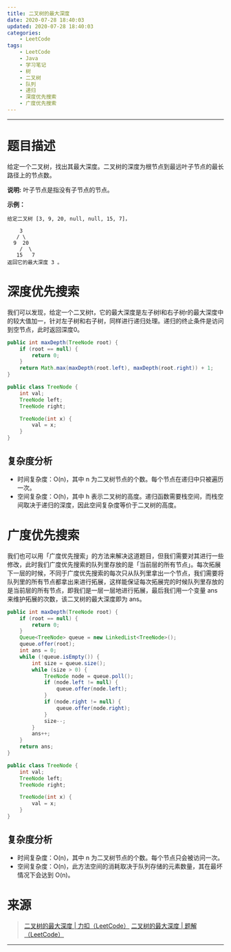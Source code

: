 ```yaml
---
title: 二叉树的最大深度
date: 2020-07-28 18:40:03
updated: 2020-07-28 18:40:03
categories:
    - LeetCode
tags:
    - LeetCode
    - Java
    - 学习笔记
    - 树
    - 二叉树
    - 队列
    - 递归
    - 深度优先搜索
    - 广度优先搜索
---
```

---

# 题目描述

给定一个二叉树，找出其最大深度。二叉树的深度为根节点到最远叶子节点的最长路径上的节点数。

**说明:** 叶子节点是指没有子节点的节点。

**示例：**
```
给定二叉树 [3, 9, 20, null, null, 15, 7]，

    3
   / \
  9  20
    /  \
   15   7
返回它的最大深度 3 。
```

<!-- more -->

# 深度优先搜索

我们可以发现，给定一个二叉树t，它的最大深度是左子树l和右子树r的最大深度中的较大值加一，针对左子树和右子树，同样进行递归处理。递归的终止条件是访问到空节点，此时返回深度0。

```java
public int maxDepth(TreeNode root) {
    if (root == null) {
        return 0;
    }
    return Math.max(maxDepth(root.left), maxDepth(root.right)) + 1;
}

public class TreeNode {
    int val;
    TreeNode left;
    TreeNode right;

    TreeNode(int x) {
        val = x;
    }
}
```

## 复杂度分析

* 时间复杂度：O(n)，其中 n 为二叉树节点的个数。每个节点在递归中只被遍历一次。
* 空间复杂度：O(h)，其中 h 表示二叉树的高度。递归函数需要栈空间，而栈空间取决于递归的深度，因此空间复杂度等价于二叉树的高度。

# 广度优先搜索

我们也可以用「广度优先搜索」的方法来解决这道题目，但我们需要对其进行一些修改，此时我们广度优先搜索的队列里存放的是「当前层的所有节点」。每次拓展下一层的时候，不同于广度优先搜索的每次只从队列里拿出一个节点，我们需要将队列里的所有节点都拿出来进行拓展，这样能保证每次拓展完的时候队列里存放的是当前层的所有节点，即我们是一层一层地进行拓展，最后我们用一个变量 ans 来维护拓展的次数，该二叉树的最大深度即为 ans。

```java
public int maxDepth(TreeNode root) {
    if (root == null) {
        return 0;
    }
    Queue<TreeNode> queue = new LinkedList<TreeNode>();
    queue.offer(root);
    int ans = 0;
    while (!queue.isEmpty()) {
        int size = queue.size();
        while (size > 0) {
            TreeNode node = queue.poll();
            if (node.left != null) {
                queue.offer(node.left);
            }
            if (node.right != null) {
                queue.offer(node.right);
            }
            size--;
        }
        ans++;
    }
    return ans;
}

public class TreeNode {
    int val;
    TreeNode left;
    TreeNode right;

    TreeNode(int x) {
        val = x;
    }
}
```

## 复杂度分析

* 时间复杂度：O(n)，其中 n 为二叉树节点的个数。每个节点只会被访问一次。
* 空间复杂度：O(n)，此方法空间的消耗取决于队列存储的元素数量，其在最坏情况下会达到 O(n)。

# 来源

> [二叉树的最大深度 | 力扣（LeetCode）][1]
> [二叉树的最大深度 | 题解（LeetCode）][2]

---

[1]: https://leetcode-cn.com/problems/maximum-depth-of-binary-tree/ "二叉树的最大深度 | 力扣（LeetCode）"
[2]: https://leetcode-cn.com/problems/maximum-depth-of-binary-tree/solution/er-cha-shu-de-zui-da-shen-du-by-leetcode-solution/ "二叉树的最大深度 | 题解（LeetCode）"
